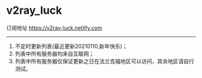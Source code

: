 # v2ray_luck
订阅地址 https://v2ray-luck.netlify.com

----
1. 不定时更新列表(最近更新20210110,新年快乐)；
2. 列表中所有服务器均来自互联网；
3. 列表中所有服务器仅保证更新之日在法兰克福地区可以访问，其余地区请自行测试。

